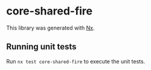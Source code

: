 # core-shared-fire

This library was generated with [Nx](https://nx.dev).

## Running unit tests

Run `nx test core-shared-fire` to execute the unit tests.

